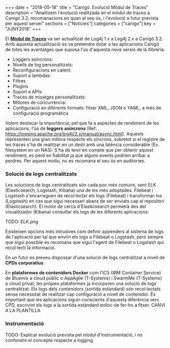 +++
date        = "2018-05-18"
title       = "Canigó. Evolució Mòdul de Traces"
description = "Analitzem l'evolució realitzada en el mòdul de traces a Canigó 3.2, recomanacions en quan al seu ús, i l'evolució a futur prevista per aquest servei"
sections    = ["Notícies"]
categories  = ["canigo"]
key         = "JUNY2018"
+++

El [**Mòdul de Traces**](https://canigo.ctti.gencat.cat/canigo-documentacio-versions-3x-core/modul-traces/) va ser actualitzat de Log4j 1.x a Log4j 2.x a Canigó 3.2. Amb aquesta actualització es va pretendre dotar a les aplicacions Canigó de totes les avantatges que suposa l'ús d'aquesta nova versió de la llibreria:

* Loggers asíncrons:
* Nivells de log personalitzats:
* Reconfiguracions en calent:
* Suport a lambdas:
* Filtres
* Plugins
* Suport a APIs:
* Traces de misatges personalitzats:
* Millores de concurrència:
* Configuració en diferents formats: fitxer XML, JSON o YAML, a més de configuració programàtica

Volem destacar la importància, pel que fa a aspectes de rendiment de les aplicacions, l'ús de **loggers asíncrons** (Ref: https://logging.apache.org/log4j/2.x/manual/async.html). Aquests representen una gran millora respecte els síncrons, sobretot si el registre de les traces s'ha de realitzar en un destí amb una latència considerable (Ex. filesystem en un NAS). S'ha de tenir en compte que per obtenir aquest rendiment, es perd en fiabilitat ja que alguns events podríen arribar a perdres. Per aquest motiu, no es recomana el seu ús en auditoríes.

### Solució de logs centralitzats

Les solucions de logs centralitzats són cada poc més comuns, sent ELK (Elasticsearch, Logstash, Kibana) una de les més adoptades. Filebeat i Logstash s'encarreguen de recol·lectar els logs (Filebeat) i transformar-los (Logstash) en cas que sigui necessari abans de ser enviats cap al repositori (Elasticsearch). El motor de cerca d'Elasticsearch permetrà des del visualitzador (Kibana) consultar els logs de les diferents aplicacions:

TODO: ELK.png

Existeixen opcions més intrusives com definir appenders al sistema de logs de l'aplicació per tal que enviïn els logs a Filebeat o Logstash, però sempre que sigui possible es recomana que sigui l'agent de Filebeat o Logstash qui recol·lecti la informació.

En un futur es preveu dispossar d'una solució de logs centralitzat a nivell de **CPDs corporatius**.

En **plataformes de contenidors Docker** com l'ICS (IBM Container Service) de Bluemix a cloud públic o AppAgile (T-Systems) i SwarmMe (T-Systems) a cloud privat, les pròpies plataformes ja incorporen una solució de logs centralitzat. Els logs dels contenidors (sortida estàndard) són recol·lectats sense necessitat de realitzar cap configuració a nivell de contenidor. És important que les aplicacions siguin conscients d'aquesta diferència vers CPD, escrivint els logs a la sortida estàndard enlloc de fer-ho a fitxer. CANVI A LA PLANTILLA

### Instrumentació

TODO: Explicar evolució prevista pel mòdul d'instrumentació, i no confondre el concepte respecte a logging
